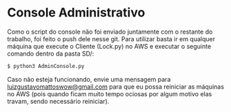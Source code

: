 # Console Administrativo



Como o script do console não foi enviado juntamente com o restante do trabalho, foi feito o push dele nesse git. 
Para utilizar basta ir em qualquer máquina que execute o Cliente (Lock.py) no AWS e executar o seguinte comando dentro da pasta SD/:

```sh
$ python3 AdminConsole.py
```

Caso não esteja funcionando, envie uma mensagem para luizgustavomattoswow@gmail.com para que eu possa reiniciar as máquinas no AWS (pois quando ficam muito tempo ociosas por algum motivo elas travam, sendo necessário reiniciar).
